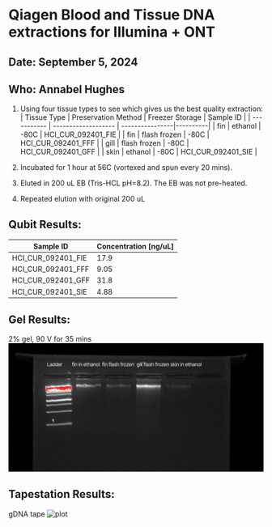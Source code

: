 # Qiagen Blood and Tissue DNA extractions for Illumina + ONT
## Date: September 5, 2024
## Who: Annabel Hughes

1. Using four tissue types to see which gives us the best quality extraction:
| Tissue Type | Preservation Method | Freezer Storage | Sample ID |
| ----------- | ------------------- | ----------------|----------|
| fin | ethanol | -80C | HCI_CUR_092401_FIE |
| fin | flash frozen | -80C | HCI_CUR_092401_FFF |
| gill | flash frozen | -80C | HCI_CUR_092401_GFF |
| skin | ethanol | -80C | HCI_CUR_092401_SIE |

2. Incubated for 1 hour at 56C (vortexed and spun every 20 mins).
3. Eluted in 200 uL EB (Tris-HCL pH=8.2). The EB was not pre-heated.
4. Repeated elution with original 200 uL

## Qubit Results:
| Sample ID | Concentration [ng/uL] |
| --------- | --------------------- |
| HCI_CUR_092401_FIE | 17.9 |
| HCI_CUR_092401_FFF | 9.05 |
| HCI_CUR_092401_GFF | 31.8 |
| HCI_CUR_092401_SIE | 4.88 |

## Gel Results:
2% gel, 90 V for 35 mins
![plot](photos/gel_results.png)

## Tapestation Results:
gDNA tape
![plot](photos_tapestation_gDNA.png)

